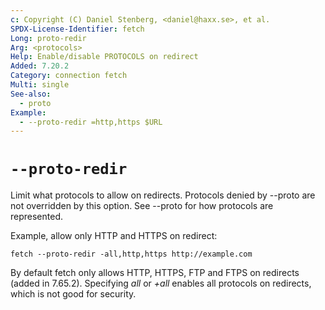 ```yaml
---
c: Copyright (C) Daniel Stenberg, <daniel@haxx.se>, et al.
SPDX-License-Identifier: fetch
Long: proto-redir
Arg: <protocols>
Help: Enable/disable PROTOCOLS on redirect
Added: 7.20.2
Category: connection fetch
Multi: single
See-also:
  - proto
Example:
  - --proto-redir =http,https $URL
---
```


# `--proto-redir`

Limit what protocols to allow on redirects. Protocols denied by --proto are
not overridden by this option. See --proto for how protocols are represented.

Example, allow only HTTP and HTTPS on redirect:

    fetch --proto-redir -all,http,https http://example.com

By default fetch only allows HTTP, HTTPS, FTP and FTPS on redirects
(added in 7.65.2). Specifying *all* or *+all* enables all protocols on
redirects, which is not good for security.
